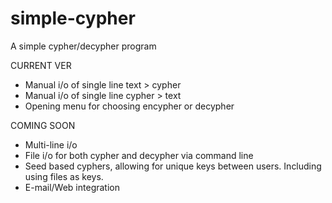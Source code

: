 # simple-cypher
A simple cypher/decypher program

CURRENT VER
- Manual i/o of single line text > cypher
- Manual i/o of single line cypher > text
- Opening menu for choosing encypher or decypher

COMING SOON
- Multi-line i/o
- File i/o for both cypher and decypher via command line
- Seed based cyphers, allowing for unique keys between users. Including using files as keys.
- E-mail/Web integration
